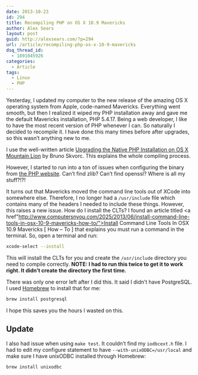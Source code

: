 ```yaml
---
date: 2013-10-23
id: 294
title: Recompiling PHP on OS X 10.9 Mavericks
author: Alex Sears
layout: post
guid: http://alexsears.com/?p=294
url: /article/recompiling-php-os-x-10-9-mavericks
dsq_thread_id:
  - 1891045926
categories:
  - Article
tags:
  - Linux
  - PHP
---
```

Yesterday, I updated my computer to the new release of the amazing OS X operating system from Apple, code-named Mavericks. Everything went smooth, but then I realized it wiped my PHP installation away and gave me the default Mavericks installation, PHP 5.4.17. Being a web developer, I like to have the most recent version of PHP whenever I can. So naturally I decided to recompile it. I have done this many times before after upgrades, so this wasn&#8217;t anything new to me.

<!--more-->

I use the well-written article [Upgrading the Native PHP Installation on OS X Mountain Lion][1] by Bruno Skvorc. This explains the whole compiling process.

However, I started to run into a ton of issues when configuring the binary from [the PHP website][2]. Can&#8217;t find zlib? Can&#8217;t find openssl? Where is all my stuff?!?!

It turns out that Mavericks moved the command line tools out of XCode into somewhere else. Therefore, I no longer had a `/usr/include` file which contains many of the headers I needed to include these things. However, this raises a new issue. How do I install the CLTs? I found an article titled <a href"http://www.computersnyou.com/2025/2013/06/install-command-line-tools-in-osx-10-9-mavericks-how-to/">Install Command Line Tools In OSX 10.9 Mavericks [ How &#8211; To ]</a> that explains you must run a command in the terminal. So, open a terminal and run:

```bash
xcode-select --install
```

This will install the CLTs for you and create the `/usr/include` directory you need to compile correctly. **NOTE: I had to run this twice to get it to work right. It didn&#8217;t create the directory the first time.**

There was only one error left after I did this. It said I didn&#8217;t have PostgreSQL. I used [Homebrew](http://brew.sh/) to install that for me:

```bash
brew install postgresql
```

I hope this saves you the hours I wasted on this.

## Update

I also had issue when using `make test`. It couldn&#8217;t find my `iodbcext.h` file. I had to edit my configure statement to have `--with-unixODBC=/usr/local` and make sure I have unixODBC installed through Homebrew:

```bash
brew install unixodbc
```

 [1]: http://mac.tutsplus.com/tutorials/server/upgrading-the-native-php-installation-on-os-x-mountain-lion/
 [2]: http://www.php.net
